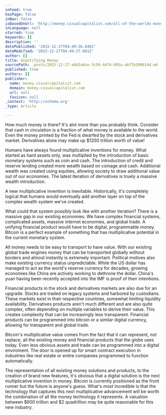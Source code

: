 ```yaml
---
inFeed: true
hasPage: false
inNav: false
isBasedOnUrl: 'http://money.visualcapitalist.com/all-of-the-worlds-money-and-markets-in-one-visualization/'
inLanguage: null
starred: true
keywords: []
description: ''
datePublished: '2015-12-27T04:49:36.646Z'
dateModified: '2015-12-27T04:49:27.081Z'
author: []
title: Quantifying Money
sourcePath: _posts/2015-12-27-a0d3a4ce-3c56-4d74-995a-a6f7b190014d.md
published: true
authors: []
publisher:
  name: money.visualcapitalist.com
  domain: money.visualcapitalist.com
  url: null
  favicon: null
_context: 'http://schema.org'
_type: Article

---
```

How much money is there?  It's alot more than you probably think.  Consider that cash in circulation is a fraction of what money is available to the world.  Even the money printed by the Fed is dwarfed by the stock and derivatives market.  Derivatives alone may make up $1200 trillion worth of value!

Humans have always found multiplicative inventions for money.  What started as hard assets only, was multiplied by the introduction of basic monetary systems such as coin and cash.  The introduction of credit and reserve lending created more wealth based on coinage and cash.  Additional wealth was created using equities, allowing society to draw additional value out of our economies.  The latest iteration of derivatives is truely a massive wealth introduction.

A new multiplicative invention is inevitable.  Historically, it's completely logical that humans would eventually add another layer on top of the complex wealth system we've created.

What could that system possibly look like with another iteration?  There is a massive gap in our existing economies.  We have complex financial systems, complicated assets, massive internet economies, and global trade.  A unifying financial product would have to be digital, programmable money.  Bitcoin is a perfect example of something that has multiplicative potential in the current monetary system.

All money needs to be easy to transport to have value.  With our existing global trade engines money that can be transported globally without borders and almost instantly is extremely important.  Political motives also make existing currency status unpredictable.  While the US dollar has managed to act as the world's reserve currency for decades, growing economies like China are actively working to dethrone the dollar.  China's yuan having been recently accepted into the IMF is proof of their intentions.

Financial products in the stock and derivatives markets are also due for an upgrade.  Stocks are traded on legacy systems and harbored by custodians.  These markets exist in their respective countries, somewhat limiting liquidity availability. Derivatives products aren't much different and are also quite complex, often depending on multiple variables to derive their value.  This creates complexity that can be increasingly less transparent.  Financial products can be programmed into bitcoin or a similar digital currency, allowing for transparent and global trade.

Bitcoin's multiplicative value comes from the fact that it can represent, not replace, all the existing money and financial products that the globe uses today.  Even less obvious assets and trade can be programmed into a digital enviroment.  The door is opened up for smart contract execution in industries like real estate or entire companies programmed to function automatically.  

The representation of all existing money solutions and products, to the creation of brand new features, it's obvious that a digital solution is the next multiplicative invention in money.  Bitcoin is currently positioned as the front runner but the future is anyone's guess.  What's most incredible is that the technology that captures this next multiplicative advancement will be worth the combination of all the money technology it represents.   A valuation between $600 trillion and $2 quadrillion may be quite reasonable for this new industry.